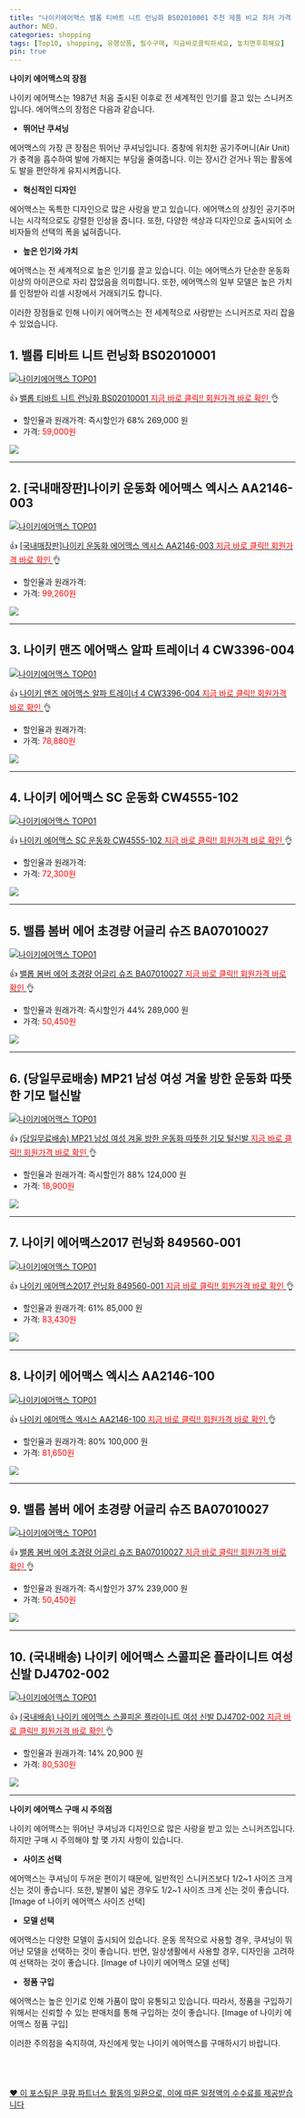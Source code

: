 ```yaml
---
title: "나이키에어맥스 밸롭 티바트 니트 런닝화 BS02010001 추천 제품 비교 최저 가격 비교 장점 구매가이드"
author: NEO.
categories: shopping
tags: [Top10, shopping, 유행상품, 필수구매, 지금바로클릭하세요, 놓치면후회해요]
pin: true
---
```

**나이키 에어맥스의 장점**

나이키 에어맥스는 1987년 처음 출시된 이후로 전 세계적인 인기를 끌고 있는 스니커즈입니다. 에어맥스의 장점은 다음과 같습니다.

* **뛰어난 쿠셔닝**

에어맥스의 가장 큰 장점은 뛰어난 쿠셔닝입니다. 중창에 위치한 공기주머니(Air Unit)가 충격을 흡수하여 발에 가해지는 부담을 줄여줍니다. 이는 장시간 걷거나 뛰는 활동에도 발을 편안하게 유지시켜줍니다.

* **혁신적인 디자인**

에어맥스는 독특한 디자인으로 많은 사랑을 받고 있습니다. 에어맥스의 상징인 공기주머니는 시각적으로도 강렬한 인상을 줍니다. 또한, 다양한 색상과 디자인으로 출시되어 소비자들의 선택의 폭을 넓혀줍니다.

* **높은 인기와 가치**

에어맥스는 전 세계적으로 높은 인기를 끌고 있습니다. 이는 에어맥스가 단순한 운동화 이상의 아이콘으로 자리 잡았음을 의미합니다. 또한, 에어맥스의 일부 모델은 높은 가치를 인정받아 리셀 시장에서 거래되기도 합니다.

이러한 장점들로 인해 나이키 에어맥스는 전 세계적으로 사랑받는 스니커즈로 자리 잡을 수 있었습니다.

   

## 1. 밸롭 티바트 니트 런닝화 BS02010001

[![나이키에어맥스 TOP01](https://thumbnail8.coupangcdn.com/thumbnails/remote/490x490ex/image/retail/images/8332067606012946-5e6e786f-ede5-4d92-bbec-d222759f0b3d.jpg)](https://link.coupang.com/re/AFFSDP?lptag=AF3617701&subid=GithubCoopas&pageKey=1987199303&traceid=V0-153&itemId=3381211083&vendorItemId=71367870452)


👍 [밸롭 티바트 니트 런닝화 BS02010001 <font color=red> 지금 바로 클릭!! 회원가격 바로 확인 </font> ](https://link.coupang.com/re/AFFSDP?lptag=AF3617701&subid=GithubCoopas&pageKey=1987199303&traceid=V0-153&itemId=3381211083&vendorItemId=71367870452) 👌 


- 할인율과 원래가격: 즉시할인가 68%  269,000   원
- 가격: <span style='color:red'>59,000원</span>

[![](/discount_price.png)](https://link.coupang.com/re/AFFSDP?lptag=AF3617701&subid=GithubCoopas&pageKey=1987199303&traceid=V0-153&itemId=3381211083&vendorItemId=71367870452)

---


   

## 2. [국내매장판]나이키 운동화 에어맥스 엑시스 AA2146-003

[![나이키에어맥스 TOP01](https://thumbnail8.coupangcdn.com/thumbnails/remote/490x490ex/image/vendor_inventory/1858/599a7336dad824edf977910ccfe7844e2900af407d0901cbda982e002809.jpg)](https://link.coupang.com/re/AFFSDP?lptag=AF3617701&subid=GithubCoopas&pageKey=6610283589&traceid=V0-153&itemId=14986474210&vendorItemId=85676058652)


👍 [[국내매장판]나이키 운동화 에어맥스 엑시스 AA2146-003 <font color=red> 지금 바로 클릭!! 회원가격 바로 확인 </font> ](https://link.coupang.com/re/AFFSDP?lptag=AF3617701&subid=GithubCoopas&pageKey=6610283589&traceid=V0-153&itemId=14986474210&vendorItemId=85676058652) 👌 


- 할인율과 원래가격: 
- 가격: <span style='color:red'>99,260원</span>

[![](/discount_price.png)](https://link.coupang.com/re/AFFSDP?lptag=AF3617701&subid=GithubCoopas&pageKey=6610283589&traceid=V0-153&itemId=14986474210&vendorItemId=85676058652)

---


   

## 3. 나이키 맨즈 에어맥스 알파 트레이너 4 CW3396-004

[![나이키에어맥스 TOP01](https://thumbnail7.coupangcdn.com/thumbnails/remote/490x490ex/image/vendor_inventory/510a/04b5c6d51f5e3471d633ceadead9cfbcb3f8ad59a6f8d3931f59cc53dae6.jpg)](https://link.coupang.com/re/AFFSDP?lptag=AF3617701&subid=GithubCoopas&pageKey=5925496246&traceid=V0-153&itemId=10514017634&vendorItemId=86826071652)


👍 [나이키 맨즈 에어맥스 알파 트레이너 4 CW3396-004 <font color=red> 지금 바로 클릭!! 회원가격 바로 확인 </font> ](https://link.coupang.com/re/AFFSDP?lptag=AF3617701&subid=GithubCoopas&pageKey=5925496246&traceid=V0-153&itemId=10514017634&vendorItemId=86826071652) 👌 


- 할인율과 원래가격: 
- 가격: <span style='color:red'>78,880원</span>

[![](/discount_price.png)](https://link.coupang.com/re/AFFSDP?lptag=AF3617701&subid=GithubCoopas&pageKey=5925496246&traceid=V0-153&itemId=10514017634&vendorItemId=86826071652)

---


   

## 4. 나이키 에어맥스 SC 운동화 CW4555-102

[![나이키에어맥스 TOP01](https://thumbnail9.coupangcdn.com/thumbnails/remote/490x490ex/image/vendor_inventory/ce73/a335670233f069ee28161c04af9f22eb435c3fe7b3be0206817fbc6c72f4.jpg)](https://link.coupang.com/re/AFFSDP?lptag=AF3617701&subid=GithubCoopas&pageKey=7626726410&traceid=V0-153&itemId=20232245105&vendorItemId=87750457009)


👍 [나이키 에어맥스 SC 운동화 CW4555-102 <font color=red> 지금 바로 클릭!! 회원가격 바로 확인 </font> ](https://link.coupang.com/re/AFFSDP?lptag=AF3617701&subid=GithubCoopas&pageKey=7626726410&traceid=V0-153&itemId=20232245105&vendorItemId=87750457009) 👌 


- 할인율과 원래가격: 
- 가격: <span style='color:red'>72,300원</span>

[![](/discount_price.png)](https://link.coupang.com/re/AFFSDP?lptag=AF3617701&subid=GithubCoopas&pageKey=7626726410&traceid=V0-153&itemId=20232245105&vendorItemId=87750457009)

---


   

## 5. 밸롭 봄버 에어 초경량 어글리 슈즈 BA07010027

[![나이키에어맥스 TOP01](https://thumbnail9.coupangcdn.com/thumbnails/remote/490x490ex/image/retail/images/2020/08/21/20/3/6e9319d0-4335-4ca0-a7b1-669d8b4e9409.jpg)](https://link.coupang.com/re/AFFSDP?lptag=AF3617701&subid=GithubCoopas&pageKey=1987806335&traceid=V0-153&itemId=3382110587&vendorItemId=71368762961)


👍 [밸롭 봄버 에어 초경량 어글리 슈즈 BA07010027 <font color=red> 지금 바로 클릭!! 회원가격 바로 확인 </font> ](https://link.coupang.com/re/AFFSDP?lptag=AF3617701&subid=GithubCoopas&pageKey=1987806335&traceid=V0-153&itemId=3382110587&vendorItemId=71368762961) 👌 


- 할인율과 원래가격: 즉시할인가 44%  289,000   원
- 가격: <span style='color:red'>50,450원</span>

[![](/discount_price.png)](https://link.coupang.com/re/AFFSDP?lptag=AF3617701&subid=GithubCoopas&pageKey=1987806335&traceid=V0-153&itemId=3382110587&vendorItemId=71368762961)

---


   

## 6. (당일무료배송) MP21 남성 여성 겨울 방한 운동화 따뜻한 기모 털신발

[![나이키에어맥스 TOP01](https://thumbnail6.coupangcdn.com/thumbnails/remote/490x490ex/image/vendor_inventory/4587/6757eea8fb48417808b681c2f1d824e0167851efa9914095dcae5ad66dd0.jpg)](https://link.coupang.com/re/AFFSDP?lptag=AF3617701&subid=GithubCoopas&pageKey=6159217825&traceid=V0-153&itemId=11941630549&vendorItemId=79214320641)


👍 [(당일무료배송) MP21 남성 여성 겨울 방한 운동화 따뜻한 기모 털신발 <font color=red> 지금 바로 클릭!! 회원가격 바로 확인 </font> ](https://link.coupang.com/re/AFFSDP?lptag=AF3617701&subid=GithubCoopas&pageKey=6159217825&traceid=V0-153&itemId=11941630549&vendorItemId=79214320641) 👌 


- 할인율과 원래가격: 즉시할인가 88%  124,000   원
- 가격: <span style='color:red'>18,900원</span>

[![](/discount_price.png)](https://link.coupang.com/re/AFFSDP?lptag=AF3617701&subid=GithubCoopas&pageKey=6159217825&traceid=V0-153&itemId=11941630549&vendorItemId=79214320641)

---


   

## 7. 나이키 에어맥스2017 런닝화 849560-001

[![나이키에어맥스 TOP01](https://thumbnail10.coupangcdn.com/thumbnails/remote/490x490ex/image/vendor_inventory/2145/40393a3f48748f5870b9cbae2beb84c79ea15ecf1839d0115be5b25fa664.jpg)](https://link.coupang.com/re/AFFSDP?lptag=AF3617701&subid=GithubCoopas&pageKey=7419669961&traceid=V0-153&itemId=19244142322&vendorItemId=87750348030)


👍 [나이키 에어맥스2017 런닝화 849560-001 <font color=red> 지금 바로 클릭!! 회원가격 바로 확인 </font> ](https://link.coupang.com/re/AFFSDP?lptag=AF3617701&subid=GithubCoopas&pageKey=7419669961&traceid=V0-153&itemId=19244142322&vendorItemId=87750348030) 👌 


- 할인율과 원래가격: 61%  85,000   원
- 가격: <span style='color:red'>83,430원</span>

[![](/discount_price.png)](https://link.coupang.com/re/AFFSDP?lptag=AF3617701&subid=GithubCoopas&pageKey=7419669961&traceid=V0-153&itemId=19244142322&vendorItemId=87750348030)

---


   

## 8. 나이키 에어맥스 엑시스 AA2146-100

[![나이키에어맥스 TOP01](https://thumbnail6.coupangcdn.com/thumbnails/remote/490x490ex/image/vendor_inventory/9a84/359708a730d737e3e8cc7587d5130c07a9fc9e9580a68192314cc134f1c3.jpg)](https://link.coupang.com/re/AFFSDP?lptag=AF3617701&subid=GithubCoopas&pageKey=7402862174&traceid=V0-153&itemId=20679308138&vendorItemId=87751413819)


👍 [나이키 에어맥스 엑시스 AA2146-100 <font color=red> 지금 바로 클릭!! 회원가격 바로 확인 </font> ](https://link.coupang.com/re/AFFSDP?lptag=AF3617701&subid=GithubCoopas&pageKey=7402862174&traceid=V0-153&itemId=20679308138&vendorItemId=87751413819) 👌 


- 할인율과 원래가격: 80%  100,000   원
- 가격: <span style='color:red'>81,650원</span>

[![](/discount_price.png)](https://link.coupang.com/re/AFFSDP?lptag=AF3617701&subid=GithubCoopas&pageKey=7402862174&traceid=V0-153&itemId=20679308138&vendorItemId=87751413819)

---


   

## 9. 밸롭 봄버 에어 초경량 어글리 슈즈 BA07010027

[![나이키에어맥스 TOP01](https://thumbnail8.coupangcdn.com/thumbnails/remote/490x490ex/image/retail/images/1740803211770172-171bd7e1-105c-4011-ae9a-19fc5e88be68.jpg)](https://link.coupang.com/re/AFFSDP?lptag=AF3617701&subid=GithubCoopas&pageKey=1987806335&traceid=V0-153&itemId=3382110567&vendorItemId=71368762823)


👍 [밸롭 봄버 에어 초경량 어글리 슈즈 BA07010027 <font color=red> 지금 바로 클릭!! 회원가격 바로 확인 </font> ](https://link.coupang.com/re/AFFSDP?lptag=AF3617701&subid=GithubCoopas&pageKey=1987806335&traceid=V0-153&itemId=3382110567&vendorItemId=71368762823) 👌 


- 할인율과 원래가격: 즉시할인가 37%  239,000   원
- 가격: <span style='color:red'>50,450원</span>

[![](/discount_price.png)](https://link.coupang.com/re/AFFSDP?lptag=AF3617701&subid=GithubCoopas&pageKey=1987806335&traceid=V0-153&itemId=3382110567&vendorItemId=71368762823)

---


   

## 10. (국내배송) 나이키 에어맥스 스콜피온 플라이니트 여성 신발 DJ4702-002

[![나이키에어맥스 TOP01](https://thumbnail6.coupangcdn.com/thumbnails/remote/490x490ex/image/vendor_inventory/97dc/a34fc6478bef3960cac36bb327f69943f8054a61c217b38e47704e6f7f7c.jpg)](https://link.coupang.com/re/AFFSDP?lptag=AF3617701&subid=GithubCoopas&pageKey=7717184481&traceid=V0-153&itemId=20701111268&vendorItemId=87809195809)


👍 [(국내배송) 나이키 에어맥스 스콜피온 플라이니트 여성 신발 DJ4702-002 <font color=red> 지금 바로 클릭!! 회원가격 바로 확인 </font> ](https://link.coupang.com/re/AFFSDP?lptag=AF3617701&subid=GithubCoopas&pageKey=7717184481&traceid=V0-153&itemId=20701111268&vendorItemId=87809195809) 👌 


- 할인율과 원래가격: 14%  20,900   원
- 가격: <span style='color:red'>80,530원</span>

[![](/discount_price.png)](https://link.coupang.com/re/AFFSDP?lptag=AF3617701&subid=GithubCoopas&pageKey=7717184481&traceid=V0-153&itemId=20701111268&vendorItemId=87809195809)

---
**나이키 에어맥스 구매 시 주의점**

나이키 에어맥스는 뛰어난 쿠셔닝과 디자인으로 많은 사랑을 받고 있는 스니커즈입니다. 하지만 구매 시 주의해야 할 몇 가지 사항이 있습니다.

* **사이즈 선택**

에어맥스는 쿠셔닝이 두꺼운 편이기 때문에, 일반적인 스니커즈보다 1/2~1 사이즈 크게 신는 것이 좋습니다. 또한, 발볼이 넓은 경우도 1/2~1 사이즈 크게 신는 것이 좋습니다.
[Image of 나이키 에어맥스 사이즈 선택]

* **모델 선택**

에어맥스는 다양한 모델이 출시되어 있습니다. 운동 목적으로 사용할 경우, 쿠셔닝이 뛰어난 모델을 선택하는 것이 좋습니다. 반면, 일상생활에서 사용할 경우, 디자인을 고려하여 선택하는 것이 좋습니다.
[Image of 나이키 에어맥스 모델 선택]

* **정품 구입**

에어맥스는 높은 인기로 인해 가품이 많이 유통되고 있습니다. 따라서, 정품을 구입하기 위해서는 신뢰할 수 있는 판매처를 통해 구입하는 것이 좋습니다.
[Image of 나이키 에어맥스 정품 구입]

이러한 주의점을 숙지하여, 자신에게 맞는 나이키 에어맥스를 구매하시기 바랍니다.<br><br><br><br><br> [ ❤  이 포스팅은 쿠팡 파트너스 활동의 일환으로, 이에 따른 일정액의 수수료를 제공받습니다](https://link.coupang.com/a/bcEFyh)